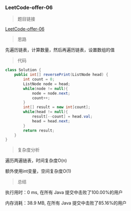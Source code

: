 ### LeetCode-offer-06

> 题目链接

[LeetCode-offer-06](https://leetcode-cn.com/problems/cong-wei-dao-tou-da-yin-lian-biao-lcof/)

> 思路

先遍历链表，计算数量，然后再遍历链表，设置数组的值

> 代码

```java
class Solution {
    public int[] reversePrint(ListNode head) {
        int count = 0;
        ListNode node = head;
        while(node != null){
            node = node.next;
            count++;
        }
        int[] result = new int[count];
        while(head != null){
            result[--count] = head.val;
            head = head.next;
        }
        return result;
    }
}
```

> 复杂度分析

遍历两遍链表，时间复杂度O(n)

额外使用int变量，空间复杂度O(1)

> 总结

执行用时：0 ms, 在所有 Java 提交中击败了100.00%的用户

内存消耗：38.9 MB, 在所有 Java 提交中击败了85.16%的用户
